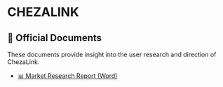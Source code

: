 # CHEZALINK
## 📄 Official Documents

These documents provide insight into the user research and direction of ChezaLink.

- [📊 Market Research Report (Word)](./docs/ChezaLink_Market_Research.docx)
 
 
